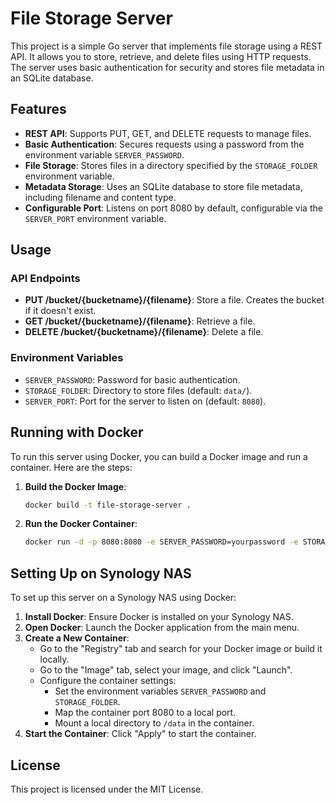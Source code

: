 # File Storage Server

This project is a simple Go server that implements file storage using a REST API. It allows you to store, retrieve, and delete files using HTTP requests. The server uses basic authentication for security and stores file metadata in an SQLite database.

## Features

- **REST API**: Supports PUT, GET, and DELETE requests to manage files.
- **Basic Authentication**: Secures requests using a password from the environment variable `SERVER_PASSWORD`.
- **File Storage**: Stores files in a directory specified by the `STORAGE_FOLDER` environment variable.
- **Metadata Storage**: Uses an SQLite database to store file metadata, including filename and content type.
- **Configurable Port**: Listens on port 8080 by default, configurable via the `SERVER_PORT` environment variable.

## Usage

### API Endpoints

- **PUT /bucket/{bucketname}/{filename}**: Store a file. Creates the bucket if it doesn't exist.
- **GET /bucket/{bucketname}/{filename}**: Retrieve a file.
- **DELETE /bucket/{bucketname}/{filename}**: Delete a file.

### Environment Variables

- `SERVER_PASSWORD`: Password for basic authentication.
- `STORAGE_FOLDER`: Directory to store files (default: `data/`).
- `SERVER_PORT`: Port for the server to listen on (default: `8080`).

## Running with Docker

To run this server using Docker, you can build a Docker image and run a container. Here are the steps:

1. **Build the Docker Image**:
   ```bash
   docker build -t file-storage-server .
   ```

2. **Run the Docker Container**:
   ```bash
   docker run -d -p 8080:8080 -e SERVER_PASSWORD=yourpassword -e STORAGE_FOLDER=/data -v /path/to/data:/data file-storage-server
   ```

## Setting Up on Synology NAS

To set up this server on a Synology NAS using Docker:

1. **Install Docker**: Ensure Docker is installed on your Synology NAS.
2. **Open Docker**: Launch the Docker application from the main menu.
3. **Create a New Container**:
   - Go to the "Registry" tab and search for your Docker image or build it locally.
   - Go to the "Image" tab, select your image, and click "Launch".
   - Configure the container settings:
     - Set the environment variables `SERVER_PASSWORD` and `STORAGE_FOLDER`.
     - Map the container port 8080 to a local port.
     - Mount a local directory to `/data` in the container.
4. **Start the Container**: Click "Apply" to start the container.

## License

This project is licensed under the MIT License.
